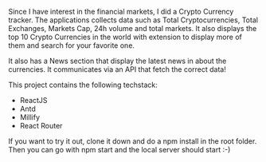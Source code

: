Since I have interest in the financial markets, I did a Crypto Currency tracker. The applications collects data such as Total Cryptocurrencies, Total Exchanges, Markets Cap, 24h volume and total markets. It also displays the top 10 Crypto Currencies in the world with extension to display more of them and search for your favorite one.

It also has a News section that display the latest news in about the currencies. It communicates via an API that fetch the correct data!

This project contains the following techstack: 

* ReactJS
* Antd
* Millify
* React Router

If you want to try it out, clone it down and do a npm install in the root folder. Then you can go with npm start and the local server should start :-)
